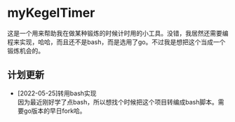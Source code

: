 # myKegelTimer
这是一个用来帮助我在做某种锻炼的时候计时用的小工具。没错，我居然还需要编程来实现，哈哈，而且还不是bash，而是选用了go。不过我是想把这个当成一个锻炼机会的。
## 计划更新
- [2022-05-25]转用bash实现  
因为最近刚好学了点bash，所以想找个时候把这个项目转编成bash脚本。需要go版本的早日fork哈。
